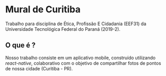 # Mural de Curitiba

Trabalho para disciplina de Ética, Profissão E Cidadania (EEF31) da Universidade Tecnológica Federal do Paraná (2019-2).

## O que é ?

Nosso trabalho consiste em um aplicativo mobile, construído utilizando _react-native_, colaborativo com o objetivo de compartilhar fotos de pontos de nossa cidade (Curitiba - PR).
